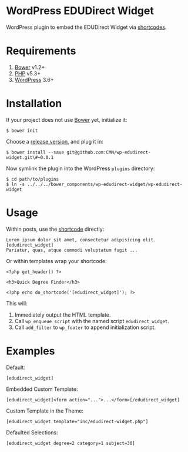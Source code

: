 WordPress EDUDirect Widget
==========================

WordPress plugin to embed the EDUDirect Widget via [shortcodes][5].


# Requirements

1. [Bower][1] v1.2+
2. [PHP][2] v5.3+
3. [WordPress][3] 3.6+


# Installation

If your project does not use [Bower][1] yet, initialize it:

    $ bower init

Choose a [release version][4], and plug it in:

    $ bower install --save git@github.com:CMN/wp-edudirect-widget.git\#~0.0.1

Now symlink the plugin into the WordPress `plugins` directory:

    $ cd path/to/plugins
    $ ln -s ../../../bower_components/wp-edudirect-widget/wp-edudirect-widget


# Usage

Within posts, use the [shortcode][5] directly:

    Lorem ipsum dolor sit amet, consectetur adipisicing elit.
    [edudirect_widget]
    Pariatur, quas, atque commodi voluptatum fugit ...


Or within templates wrap your shortcode:

    <?php get_header() ?>

    <h3>Quick Degree Finder</h3>

    <?php echo do_shortcode('[edudirect_widget]'); ?>


This will:

1. Immediately output the HTML template.
2. Call `wp_enqueue_script` with the named script `edudirect_widget`.
3. Call `add_filter` to `wp_footer` to append initialization script.


# Examples

Default:

    [edudirect_widget]

Embedded Custom Template:

    [edudirect_widget]<form action="...">...</form>[/edudirect_widget]

Custom Template in the Theme:

    [edudirect_widget template="inc/edudirect-widget.php"]

Defaulted Selections:

    [edudirect_widget degree=2 category=1 subject=30]



[1]: http://bower.io/
[2]: http://www.php.net/
[3]: http://wordpress.org/
[4]: https://github.com/CMN/wp-edudirect-widget/releases
[5]: http://codex.wordpress.org/Shortcode_API
